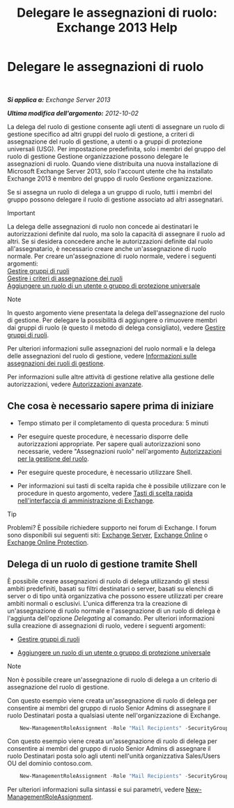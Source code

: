 ﻿---
title: 'Delegare le assegnazioni di ruolo: Exchange 2013 Help'
TOCTitle: Delegare le assegnazioni di ruolo
ms:assetid: ed2d00d9-90c9-49dc-ab8a-cd791569aeed
ms:mtpsurl: https://technet.microsoft.com/it-it/library/Dd351237(v=EXCHG.150)
ms:contentKeyID: 50481989
ms.date: 05/22/2018
mtps_version: v=EXCHG.150
ms.translationtype: MT
---

# Delegare le assegnazioni di ruolo

 

_**Si applica a:** Exchange Server 2013_

_**Ultima modifica dell'argomento:** 2012-10-02_

La delega del ruolo di gestione consente agli utenti di assegnare un ruolo di gestione specifico ad altri gruppi del ruolo di gestione, a criteri di assegnazione del ruolo di gestione, a utenti o a gruppi di protezione universali (USG). Per impostazione predefinita, solo i membri del gruppo del ruolo di gestione Gestione organizzazione possono delegare le assegnazioni di ruolo. Quando viene distribuita una nuova installazione di Microsoft Exchange Server 2013, solo l'account utente che ha installato Exchange 2013 è membro del gruppo di ruolo Gestione organizzazione.

Se si assegna un ruolo di delega a un gruppo di ruolo, tutti i membri del gruppo possono delegare il ruolo di gestione associato ad altri assegnatari.


> [!IMPORTANT]
> La delega delle assegnazioni di ruolo non concede ai destinatari le autorizzazioni definite dal ruolo, ma solo la capacità di assegnare il ruolo ad altri. Se si desidera concedere anche le autorizzazioni definite dal ruolo all'assegnatario, è necessario creare anche un'assegnazione di ruolo normale. Per creare un'assegnazione di ruolo normale, vedere i seguenti argomenti:<BR><A href="manage-role-groups-exchange-2013-help.md">Gestire gruppi di ruoli</A><BR><A href="manage-role-assignment-policies-exchange-2013-help.md">Gestire i criteri di assegnazione dei ruoli</A><BR><A href="add-a-role-to-a-user-or-usg-exchange-2013-help.md">Aggiungere un ruolo di un utente o gruppo di protezione universale</A>




> [!NOTE]
> In questo argomento viene presentata la delega dell'assegnazione del ruolo di gestione. Per delegare la possibilità di aggiungere o rimuovere membri dai gruppi di ruolo (è questo il metodo di delega consigliato), vedere <A href="manage-role-groups-exchange-2013-help.md">Gestire gruppi di ruoli</A>.



Per ulteriori informazioni sulle assegnazioni del ruolo normali e la delega delle assegnazioni del ruolo di gestione, vedere [Informazioni sulle assegnazioni dei ruoli di gestione](understanding-management-role-assignments-exchange-2013-help.md).

Per informazioni sulle altre attività di gestione relative alla gestione delle autorizzazioni, vedere [Autorizzazioni avanzate](advanced-permissions-exchange-2013-help.md).

## Che cosa è necessario sapere prima di iniziare

  - Tempo stimato per il completamento di questa procedura: 5 minuti

  - Per eseguire queste procedure, è necessario disporre delle autorizzazioni appropriate. Per sapere quali autorizzazioni sono necessarie, vedere "Assegnazioni ruolo" nell'argomento [Autorizzazioni per la gestione del ruolo](role-management-permissions-exchange-2013-help.md).

  - Per eseguire queste procedure, è necessario utilizzare Shell.

  - Per informazioni sui tasti di scelta rapida che è possibile utilizzare con le procedure in questo argomento, vedere [Tasti di scelta rapida nell'interfaccia di amministrazione di Exchange](keyboard-shortcuts-in-the-exchange-admin-center-exchange-online-protection-help.md).


> [!TIP]
> Problemi? È possibile richiedere supporto nei forum di Exchange. I forum sono disponibili sui seguenti siti: <A href="https://go.microsoft.com/fwlink/p/?linkid=60612">Exchange Server</A>, <A href="https://go.microsoft.com/fwlink/p/?linkid=267542">Exchange Online</A> o <A href="https://go.microsoft.com/fwlink/p/?linkid=285351">Exchange Online Protection</A>.



## Delega di un ruolo di gestione tramite Shell

È possibile creare assegnazioni di ruolo di delega utilizzando gli stessi ambiti predefiniti, basati su filtri destinatari o server, basati su elenchi di server o di tipo unità organizzativa che possono essere utilizzati per creare ambiti normali o esclusivi. L'unica differenza tra la creazione di un'assegnazione di ruolo normale e l'assegnazione di un ruolo di delega è l'aggiunta dell'opzione *Delegating* al comando. Per ulteriori informazioni sulla creazione di assegnazioni di ruolo, vedere i seguenti argomenti:

  - [Gestire gruppi di ruoli](manage-role-groups-exchange-2013-help.md)

  - [Aggiungere un ruolo di un utente o gruppo di protezione universale](add-a-role-to-a-user-or-usg-exchange-2013-help.md)


> [!NOTE]
> Non è possibile creare un'assegnazione di ruolo di delega a un criterio di assegnazione del ruolo di gestione.



Con questo esempio viene creata un'assegnazione di ruolo di delega per consentire ai membri del gruppo di ruolo Senior Admins di assegnare il ruolo Destinatari posta a qualsiasi utente nell'organizzazione di Exchange.
```powershell
    New-ManagementRoleAssignment -Role "Mail Recipients" -SecurityGroup "Senior Admins" -Name "Mail Recipients_Senior Admin - Delegate" -Delegating
```
Con questo esempio viene creata un'assegnazione di ruolo di delega per consentire ai membri del gruppo di ruolo Senior Admins di assegnare il ruolo Destinatari posta solo agli utenti nell'unità organizzativa Sales/Users OU del dominio contoso.com.
```powershell
    New-ManagementRoleAssignment -Role "Mail Recipients" -SecurityGroup "Senior Admins" -Name "Mail Recipients_Senior Admins - Delegate" -RecipientOrganizationalUnitScope contoso.com/sales/users -Delegating
```
Per ulteriori informazioni sulla sintassi e sui parametri, vedere [New-ManagementRoleAssignment](https://technet.microsoft.com/it-it/library/dd335193\(v=exchg.150\)).

